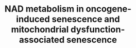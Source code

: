 ---
annotations:
- id: PW:0000277
  parent: regulatory pathway
  type: Pathway Ontology
  value: cellular senescence pathway
- id: PW:0002580
  parent: classic metabolic pathway
  type: Pathway Ontology
  value: nicotinamide adenine dinucleotide metabolic pathway
authors:
- PaulaP04
- Egonw
- Mkutmon
- Khanspers
- Eweitz
- Fehrhart
description: 'The uppermost part of the pathway includes part of the general NAM salvage
  pathway in the cytosol as it is relevant to senescence-induced changes to NAD metabolism.
  In this pathway, NAD levels are maintained through recycling back to NAD from nicotinamide
  (NAM) and nicotinamide mononucleotide (NMN) (Braidy et al., 2019). The conversion
  from NAM to NMN is catalyzed by nicotinamide phosphoribosyltransferase (NAMPT),
  while the conversion from NMN to NAD is catalyzed by nicotinamide mononucleotide
  adenylyl transferases (NMNATs). Other sources, such as nicotinic acid (NA) and nicotinamid
  riboside (NR), are not shown here as they are not affected by senescence, at least
  from current research. OIS-specific interactions are highlighted in orange, while
  MiDAS-specific interactions are highlighted in purple. General interactions for
  both (or other senescent types) remain a black color.  The OIS pathway, induced
  by Ras singalling in this case, results in the upregulation of HMGA1, and stimulation
  of the NAMPT enzyme (Nacarelli et al., 2019). Resulting increased levels of NMN
  (the direct metabolite of NAMPT) translate to increased NAD levels, and a high NAD-NADH
  ratio. This leads to decreased ADP-ATP levels, which causes a decreased phosphorylated
  AMPK expression (Nacarelli et al., 2019). This interaction causes increased p38
  and p65 activation, and increased NF-κB activity. The  NF-κB signalling pathway
  has been known to play a key role in the promotion of the proinflammatory SASP (Freund
  et al., 2011). Furthermore, this is correlated with increased expression of interleukins
  IL1B, IL6 and IL8, all key factors in the proinflammatory wave of the SASP. In addition,
  Nacarelli et al. (2019) found that the proinflammatory environment created as a
  result of the increased NAD-NADH ratio leads to acceleration of cancer progression.
  NAMPT upregulation through HMGA1 also resulted in the expression of senescence markers
  SA-ß-gal, p16 and p21. The resulting phenotype from this high NAD-NADH ratio is
  a high proinflammatory SASP.    Malate is another important metabolite in redox
  reactions and in many senescence types, including OIS and MiDAS. Of interest to
  NAD metabolism is the malate-aspartate shuttle, where NADH is transferred from the
  cytosol to the mitochondrial matrix through malate dehydrogenase 1 (MDH1) (Lee et
  al., 2012). In senescence, levels of MDH1 decrease. On the other hand, decreased
  activity of MDH1 can induce a senescence response. This reduction in MDH1 activity
  results in a decreased cytosolic NAD-NADH. Lastly, this inhibition may result in
  loss of cell proliferation due to the requirement of aspartate synthesis in response
  to inhibition of the electron transport chain (Birsoy et al., 2015).  Mitochondrial
  dysfunction-associated senescence (MiDAS), on the other hand, causes a decrease
  in the NAD-NADH ratio, which induces three main responses: (1) the inhibition of
  sirtuins, (2) the activation of AMPK and (3) the inhibition of PARP which blocks
  the NF-kB pathway. First, low levels of NAD+ decrease sirtuin activity. A decrease
  in the activity of SIRT3 and  SIRT5, located in the mitochondria, is associated
  with the activation of cell senescence (Wiley et al., 2016)). Second, a decreased
  NAD+/NADH ratio activates AMPK and p53, which inhibits the RNA binding protein Hu
  antigen R (HuR) from degrading the mRNAs encoding the cyclin-dependent kinase inhibitors,
  p21 and p16INK4a. This increases the activity of the pRB tumor suppressor, resulting
  in cell proliferation and growth arrest ((Wiley et al., 2016)). Additionally, p53
  activation leads to the release of SASPs that lack IL-1-dependent factors but include
  the secretion of anti-inflammatory cytokine IL-10 and high levels of the pro-inflammatory
  cytokines CCL27 and TNF-α (Wiley et al., 2016). The activation of p53 also reduces
  glycolysis and promotes mitochondrial respiration, by inhibiting phosphoglycercate
  mutase (PGM) and inducing the expression of synthesis of cytochrome c oxidase 2
  (SCO2). Furthermore, p53 activation inhibits the pentose phosphate pathway (PPP)
  by binding to glucose-6-phosphate dehydrogenase (G6PDH). Lastly, the low NAD+,NADH
  ratio inhibits ADP-ribose donor for poly-ADP ribose polymerase (PARP), which consecutively
  inhibits the NF-kB pathway. A downregulated NF-κB pathway then contributes to the
  pathogenic processes of various inflammatory diseases as well as the expression
  of various proinflammatory SASPs (Liu et al., 2017).   As visible in this pathway,
  when senescence is induced by either OIS or MiDAS distinguishable effects on NAD
  metabolism are evident. Not only do these stimuli release distinct SASPs, but they
  exhibit distinct responses on the NAD-NADH ratio and subsequent related pathways.
  While MiDAS leads to a decrease in the NAD-NADH ratio, OIS causes an increase in
  this ratio and the NAD+ levels.'
last-edited: 2021-06-07
ndex: 3d062736-8b75-11eb-9e72-0ac135e8bacf
organisms:
- Homo sapiens
redirect_from:
- /index.php/Pathway:WP5046
- /instance/WP5046
- /instance/WP5046_rr118987
revision: r118987
schema-jsonld:
- '@context': https://schema.org/
  '@id': https://wikipathways.github.io/pathways/WP5046.html
  '@type': Dataset
  creator:
    '@type': Organization
    name: WikiPathways
  description: 'The uppermost part of the pathway includes part of the general NAM
    salvage pathway in the cytosol as it is relevant to senescence-induced changes
    to NAD metabolism. In this pathway, NAD levels are maintained through recycling
    back to NAD from nicotinamide (NAM) and nicotinamide mononucleotide (NMN) (Braidy
    et al., 2019). The conversion from NAM to NMN is catalyzed by nicotinamide phosphoribosyltransferase
    (NAMPT), while the conversion from NMN to NAD is catalyzed by nicotinamide mononucleotide
    adenylyl transferases (NMNATs). Other sources, such as nicotinic acid (NA) and
    nicotinamid riboside (NR), are not shown here as they are not affected by senescence,
    at least from current research. OIS-specific interactions are highlighted in orange,
    while MiDAS-specific interactions are highlighted in purple. General interactions
    for both (or other senescent types) remain a black color.  The OIS pathway, induced
    by Ras singalling in this case, results in the upregulation of HMGA1, and stimulation
    of the NAMPT enzyme (Nacarelli et al., 2019). Resulting increased levels of NMN
    (the direct metabolite of NAMPT) translate to increased NAD levels, and a high
    NAD-NADH ratio. This leads to decreased ADP-ATP levels, which causes a decreased
    phosphorylated AMPK expression (Nacarelli et al., 2019). This interaction causes
    increased p38 and p65 activation, and increased NF-κB activity. The  NF-κB signalling
    pathway has been known to play a key role in the promotion of the proinflammatory
    SASP (Freund et al., 2011). Furthermore, this is correlated with increased expression
    of interleukins IL1B, IL6 and IL8, all key factors in the proinflammatory wave
    of the SASP. In addition, Nacarelli et al. (2019) found that the proinflammatory
    environment created as a result of the increased NAD-NADH ratio leads to acceleration
    of cancer progression. NAMPT upregulation through HMGA1 also resulted in the expression
    of senescence markers SA-ß-gal, p16 and p21. The resulting phenotype from this
    high NAD-NADH ratio is a high proinflammatory SASP.    Malate is another important
    metabolite in redox reactions and in many senescence types, including OIS and
    MiDAS. Of interest to NAD metabolism is the malate-aspartate shuttle, where NADH
    is transferred from the cytosol to the mitochondrial matrix through malate dehydrogenase
    1 (MDH1) (Lee et al., 2012). In senescence, levels of MDH1 decrease. On the other
    hand, decreased activity of MDH1 can induce a senescence response. This reduction
    in MDH1 activity results in a decreased cytosolic NAD-NADH. Lastly, this inhibition
    may result in loss of cell proliferation due to the requirement of aspartate synthesis
    in response to inhibition of the electron transport chain (Birsoy et al., 2015).  Mitochondrial
    dysfunction-associated senescence (MiDAS), on the other hand, causes a decrease
    in the NAD-NADH ratio, which induces three main responses: (1) the inhibition
    of sirtuins, (2) the activation of AMPK and (3) the inhibition of PARP which blocks
    the NF-kB pathway. First, low levels of NAD+ decrease sirtuin activity. A decrease
    in the activity of SIRT3 and  SIRT5, located in the mitochondria, is associated
    with the activation of cell senescence (Wiley et al., 2016)). Second, a decreased
    NAD+/NADH ratio activates AMPK and p53, which inhibits the RNA binding protein
    Hu antigen R (HuR) from degrading the mRNAs encoding the cyclin-dependent kinase
    inhibitors, p21 and p16INK4a. This increases the activity of the pRB tumor suppressor,
    resulting in cell proliferation and growth arrest ((Wiley et al., 2016)). Additionally,
    p53 activation leads to the release of SASPs that lack IL-1-dependent factors
    but include the secretion of anti-inflammatory cytokine IL-10 and high levels
    of the pro-inflammatory cytokines CCL27 and TNF-α (Wiley et al., 2016). The activation
    of p53 also reduces glycolysis and promotes mitochondrial respiration, by inhibiting
    phosphoglycercate mutase (PGM) and inducing the expression of synthesis of cytochrome
    c oxidase 2 (SCO2). Furthermore, p53 activation inhibits the pentose phosphate
    pathway (PPP) by binding to glucose-6-phosphate dehydrogenase (G6PDH). Lastly,
    the low NAD+,NADH ratio inhibits ADP-ribose donor for poly-ADP ribose polymerase
    (PARP), which consecutively inhibits the NF-kB pathway. A downregulated NF-κB
    pathway then contributes to the pathogenic processes of various inflammatory diseases
    as well as the expression of various proinflammatory SASPs (Liu et al., 2017).   As
    visible in this pathway, when senescence is induced by either OIS or MiDAS distinguishable
    effects on NAD metabolism are evident. Not only do these stimuli release distinct
    SASPs, but they exhibit distinct responses on the NAD-NADH ratio and subsequent
    related pathways. While MiDAS leads to a decrease in the NAD-NADH ratio, OIS causes
    an increase in this ratio and the NAD+ levels.'
  keywords:
  - AMPKa1
  - Aspartate
  - CCL27
  - G6PDH
  - GLUT1
  - GLUT4
  - GOT1
  - GOT2
  - HMGA1
  - HuR
  - IL-10
  - IL1B
  - IL6
  - IL8
  - MDH1
  - MDH2
  - Malate
  - NAD
  - NADH
  - NAMPT
  - NMN
  - NMNAT2
  - OAA
  - PARP1
  - PGM
  - PRPP
  - SCO2
  - SIRT1
  - SIRT2
  - SIRT3
  - SIRT5
  - TNF-a
  - TP53
  - Transcription factor p65
  - lactate
  - nicotinamide
  - p38 MAPK
  - pyruvate
  license: CC0
  name: NAD metabolism in oncogene-induced senescence and mitochondrial dysfunction-associated
    senescence
seo: CreativeWork
title: NAD metabolism in oncogene-induced senescence and mitochondrial dysfunction-associated
  senescence
wpid: WP5046
---